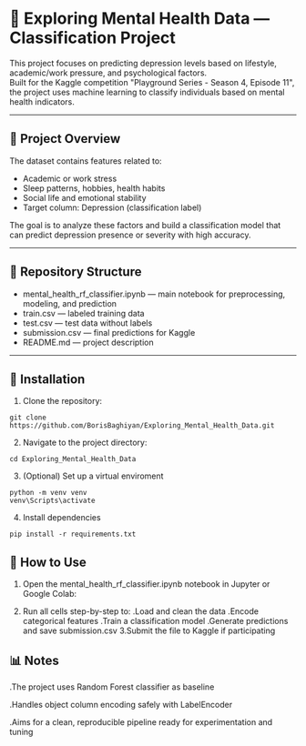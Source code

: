 # 🧠 Exploring Mental Health Data — Classification Project

This project focuses on predicting depression levels based on lifestyle, academic/work pressure, and psychological factors.  
Built for the Kaggle competition "Playground Series - Season 4, Episode 11", the project uses machine learning to classify individuals based on mental health indicators.

---

## 📌 Project Overview

The dataset contains features related to:
- Academic or work stress  
- Sleep patterns, hobbies, health habits  
- Social life and emotional stability  
- Target column: Depression (classification label)

The goal is to analyze these factors and build a classification model that can predict depression presence or severity with high accuracy.

---

## 📁 Repository Structure

- mental_health_rf_classifier.ipynb — main notebook for preprocessing, modeling, and prediction  
- train.csv — labeled training data  
- test.csv — test data without labels  
- submission.csv — final predictions for Kaggle  
- README.md — project description

---

## 🚀 Installation

1. Clone the repository:
```
git clone https://github.com/BorisBaghiyan/Exploring_Mental_Health_Data.git
```
2. Navigate to the project directory:
```
cd Exploring_Mental_Health_Data
```
3. (Optional) Set up a virtual enviroment
```
python -m venv venv
venv\Scripts\activate
```
4. Install dependencies
```
pip install -r requirements.txt
```

## 🧪 How to Use
1. Open the mental_health_rf_classifier.ipynb notebook in Jupyter or Google Colab:

2. Run all cells step-by-step to:
    .Load and clean the data
    .Encode categorical features
    .Train a classification model
    .Generate predictions and save submission.csv
3.Submit the file to Kaggle if participating

## 📊 Notes
 .The project uses Random Forest classifier as baseline

 .Handles object column encoding safely with LabelEncoder

 .Aims for a clean, reproducible pipeline ready for experimentation and tuning
